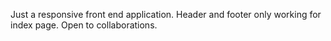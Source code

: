Just a responsive front end application.
Header and footer only working for index page.
Open to collaborations.
